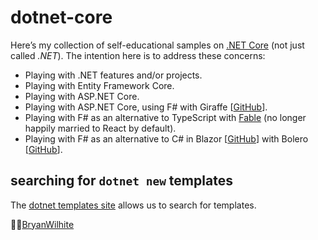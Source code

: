 # dotnet-core

Here’s my collection of self-educational samples on [.NET Core](https://dotnet.microsoft.com/) (not just called _.NET_). The intention here is to address these concerns:

- Playing with .NET features and/or projects.
- Playing with Entity Framework Core.
- Playing with ASP.NET Core.
- Playing with ASP.NET Core, using F# with Giraffe [[GitHub](https://github.com/giraffe-fsharp/giraffe)].
- Playing with F# as an alternative to TypeScript with [Fable](http://fable.io/) (no longer happily married to React by default).
- Playing with F# as an alternative to C# in Blazor [[GitHub](https://github.com/dotnet/aspnetcore/tree/main/src/Components/WebAssembly)] with Bolero [[GitHub](https://github.com/fsbolero/bolero)].

## searching for `dotnet new` templates

The [dotnet templates site](http://dotnetnew.azurewebsites.net/) allows us to search for templates.

🐙🐱[BryanWilhite](https://github.com/BryanWilhite)
